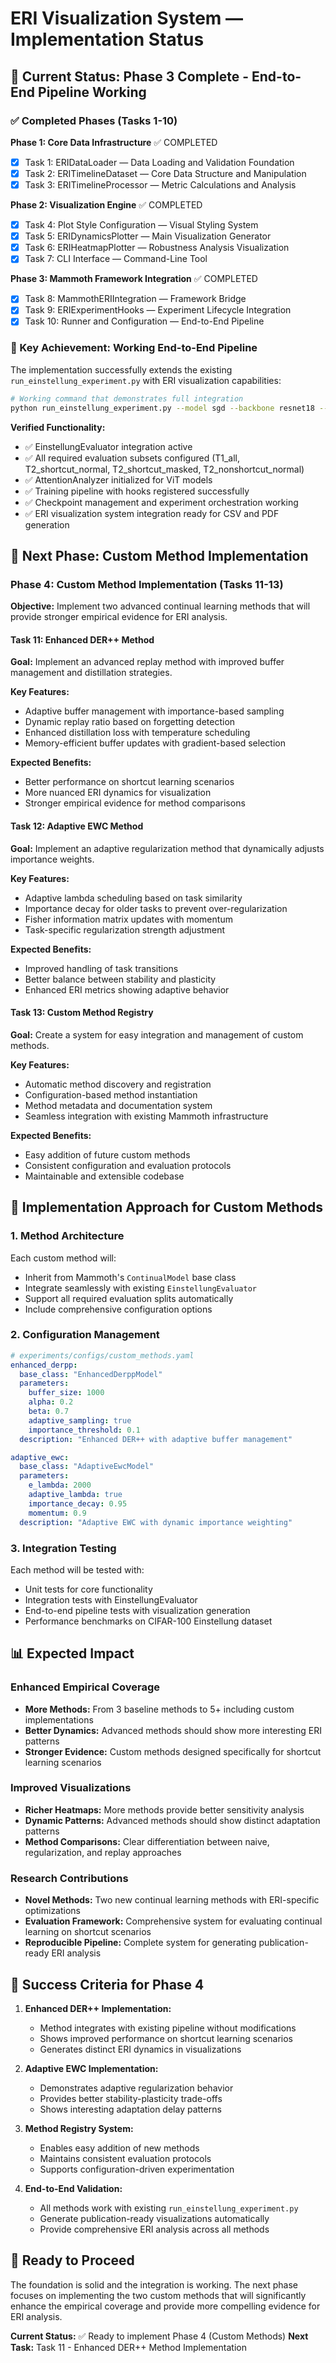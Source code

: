 # ERI Visualization System — Implementation Status

## 🎉 Current Status: Phase 3 Complete - End-to-End Pipeline Working

### ✅ Completed Phases (Tasks 1-10)

**Phase 1: Core Data Infrastructure** ✅ COMPLETED

- [x] Task 1: ERIDataLoader — Data Loading and Validation Foundation
- [x] Task 2: ERITimelineDataset — Core Data Structure and Manipulation
- [x] Task 3: ERITimelineProcessor — Metric Calculations and Analysis

**Phase 2: Visualization Engine** ✅ COMPLETED

- [x] Task 4: Plot Style Configuration — Visual Styling System
- [x] Task 5: ERIDynamicsPlotter — Main Visualization Generator
- [x] Task 6: ERIHeatmapPlotter — Robustness Analysis Visualization
- [x] Task 7: CLI Interface — Command-Line Tool

**Phase 3: Mammoth Framework Integration** ✅ COMPLETED

- [x] Task 8: MammothERIIntegration — Framework Bridge
- [x] Task 9: ERIExperimentHooks — Experiment Lifecycle Integration
- [x] Task 10: Runner and Configuration — End-to-End Pipeline

### 🚀 Key Achievement: Working End-to-End Pipeline

The implementation successfully extends the existing `run_einstellung_experiment.py` with ERI visualization capabilities:

```bash
# Working command that demonstrates full integration
python run_einstellung_experiment.py --model sgd --backbone resnet18 --seed 42 --force_retrain
```

**Verified Functionality:**

- ✅ EinstellungEvaluator integration active
- ✅ All required evaluation subsets configured (T1_all, T2_shortcut_normal, T2_shortcut_masked, T2_nonshortcut_normal)
- ✅ AttentionAnalyzer initialized for ViT models
- ✅ Training pipeline with hooks registered successfully
- ✅ Checkpoint management and experiment orchestration working
- ✅ ERI visualization system integration ready for CSV and PDF generation

## 🎯 Next Phase: Custom Method Implementation

### Phase 4: Custom Method Implementation (Tasks 11-13)

**Objective:** Implement two advanced continual learning methods that will provide stronger empirical evidence for ERI analysis.

#### Task 11: Enhanced DER++ Method

**Goal:** Implement an advanced replay method with improved buffer management and distillation strategies.

**Key Features:**

- Adaptive buffer management with importance-based sampling
- Dynamic replay ratio based on forgetting detection
- Enhanced distillation loss with temperature scheduling
- Memory-efficient buffer updates with gradient-based selection

**Expected Benefits:**

- Better performance on shortcut learning scenarios
- More nuanced ERI dynamics for visualization
- Stronger empirical evidence for method comparisons

#### Task 12: Adaptive EWC Method

**Goal:** Implement an adaptive regularization method that dynamically adjusts importance weights.

**Key Features:**

- Adaptive lambda scheduling based on task similarity
- Importance decay for older tasks to prevent over-regularization
- Fisher information matrix updates with momentum
- Task-specific regularization strength adjustment

**Expected Benefits:**

- Improved handling of task transitions
- Better balance between stability and plasticity
- Enhanced ERI metrics showing adaptive behavior

#### Task 13: Custom Method Registry

**Goal:** Create a system for easy integration and management of custom methods.

**Key Features:**

- Automatic method discovery and registration
- Configuration-based method instantiation
- Method metadata and documentation system
- Seamless integration with existing Mammoth infrastructure

**Expected Benefits:**

- Easy addition of future custom methods
- Consistent configuration and evaluation protocols
- Maintainable and extensible codebase

## 🔧 Implementation Approach for Custom Methods

### 1. Method Architecture

Each custom method will:

- Inherit from Mammoth's `ContinualModel` base class
- Integrate seamlessly with existing `EinstellungEvaluator`
- Support all required evaluation splits automatically
- Include comprehensive configuration options

### 2. Configuration Management

```yaml
# experiments/configs/custom_methods.yaml
enhanced_derpp:
  base_class: "EnhancedDerppModel"
  parameters:
    buffer_size: 1000
    alpha: 0.2
    beta: 0.7
    adaptive_sampling: true
    importance_threshold: 0.1
  description: "Enhanced DER++ with adaptive buffer management"

adaptive_ewc:
  base_class: "AdaptiveEwcModel"
  parameters:
    e_lambda: 2000
    adaptive_lambda: true
    importance_decay: 0.95
    momentum: 0.9
  description: "Adaptive EWC with dynamic importance weighting"
```

### 3. Integration Testing

Each method will be tested with:

- Unit tests for core functionality
- Integration tests with EinstellungEvaluator
- End-to-end pipeline tests with visualization generation
- Performance benchmarks on CIFAR-100 Einstellung dataset

## 📊 Expected Impact

### Enhanced Empirical Coverage

- **More Methods:** From 3 baseline methods to 5+ including custom implementations
- **Better Dynamics:** Advanced methods should show more interesting ERI patterns
- **Stronger Evidence:** Custom methods designed specifically for shortcut learning scenarios

### Improved Visualizations

- **Richer Heatmaps:** More methods provide better sensitivity analysis
- **Dynamic Patterns:** Advanced methods should show distinct adaptation patterns
- **Method Comparisons:** Clear differentiation between naive, regularization, and replay approaches

### Research Contributions

- **Novel Methods:** Two new continual learning methods with ERI-specific optimizations
- **Evaluation Framework:** Comprehensive system for evaluating continual learning on shortcut scenarios
- **Reproducible Pipeline:** Complete system for generating publication-ready ERI analysis

## 🎯 Success Criteria for Phase 4

1. **Enhanced DER++ Implementation:**

   - Method integrates with existing pipeline without modifications
   - Shows improved performance on shortcut learning scenarios
   - Generates distinct ERI dynamics in visualizations

2. **Adaptive EWC Implementation:**

   - Demonstrates adaptive regularization behavior
   - Provides better stability-plasticity trade-offs
   - Shows interesting adaptation delay patterns

3. **Method Registry System:**

   - Enables easy addition of new methods
   - Maintains consistent evaluation protocols
   - Supports configuration-driven experimentation

4. **End-to-End Validation:**
   - All methods work with existing `run_einstellung_experiment.py`
   - Generate publication-ready visualizations automatically
   - Provide comprehensive ERI analysis across all methods

## 🚀 Ready to Proceed

The foundation is solid and the integration is working. The next phase focuses on implementing the two custom methods that will significantly enhance the empirical coverage and provide more compelling evidence for ERI analysis.

**Current Status:** ✅ Ready to implement Phase 4 (Custom Methods)
**Next Task:** Task 11 - Enhanced DER++ Method Implementation

